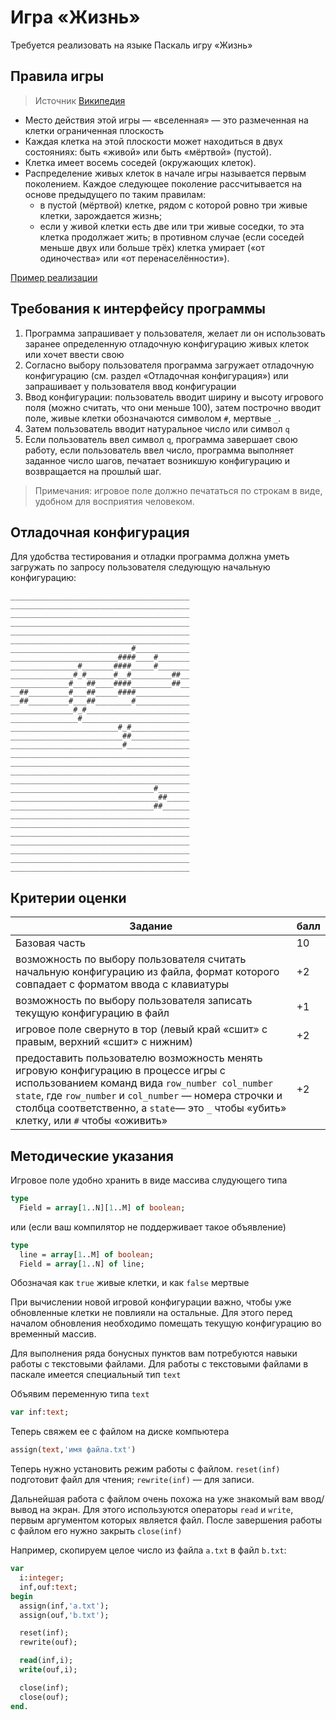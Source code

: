 Игра «Жизнь»
=========
Требуется реализовать на языке Паскаль игру «Жизнь»

Правила игры
----------------
> Источник [Википедия](http://goo.gl/ILgiKq)


* Место действия этой игры — «вселенная» — это размеченная на клетки ограниченная плоскость
* Каждая клетка на этой плоскости может находиться в двух состояниях: быть «живой» или быть «мёртвой» (пустой).
* Клетка имеет восемь соседей (окружающих клеток).
* Распределение живых клеток в начале игры называется первым поколением. Каждое следующее поколение рассчитывается на основе предыдущего по таким правилам:
    * в пустой (мёртвой) клетке, рядом с которой ровно три живые клетки, зарождается жизнь;
    * если у живой клетки есть две или три живые соседки, то эта клетка продолжает жить; в противном случае (если соседей меньше двух или больше трёх) клетка умирает («от одиночества» или «от перенаселённости»).

[Пример реализации](http://goo.gl/ILgiKq)

Требования к интерфейсу программы
-----------------------------------

1.  Программа запрашивает у пользователя, желает ли он использовать заранее определенную отладочную конфигурацию живых клеток или хочет ввести свою
1. Согласно выбору пользователя программа загружает отладочную конфигурацию (см. раздел «Отладочная конфигурация») или запрашивает у пользователя ввод конфигурации
1. Ввод конфигурации: пользователь вводит ширину и высоту игрового поля (можно считать, что они меньше 100), затем построчно вводит поле, живые клетки обозначаются символом `#`, мертвые `_`.
1. Затем пользователь вводит натуральное число или символ `q`
1. Если пользователь ввел символ `q`, программа завершает свою работу, если пользователь ввел число, программа выполняет заданное число шагов, печатает возникшую конфигурацию и возвращается на прошлый шаг.

>Примечания:
>игровое поле должно печататься по строкам в виде, удобном для восприятия человеком.

Отладочная конфигурация
--------------
Для удобства тестирования и отладки программа должна уметь загружать по запросу пользователя следующую начальную конфигурацию:
```
________________________________________
________________________________________
________________________________________
________________________________________
________________________________________
________________________________________
___________________________#____________
________________________####____#_______
_______________#_______####_____#_______
______________#_#______#__#_________##__
_____________#___##____####_________##__
__##_________#___##_____####____________
__##_________#___##________#____________
______________#_#_______________________
_______________#________________________
________________________#_#_____________
_________________________##_____________
_________________________#______________
________________________________________
________________________________________
________________________________________
________________________________________
________________________________#_______
_________________________________##_____
________________________________##______
________________________________________
________________________________________
________________________________________
________________________________________
________________________________________
________________________________________
________________________________________
```

Критерии оценки
-------------
|Задание                                         | балл |
|------------------------------------------------|------|
|Базовая часть                                   |   10 |
|возможность по выбору пользователя считать начальную конфигурацию из файла, формат которого совпадает с форматом ввода с клавиатуры| +2 |
|возможность по выбору пользователя записать текущую конфигурацию в файл | +1 |
|игровое поле свернуто в тор (левый край «сшит» с правым, верхний «сшит» с нижним)| +2 |
|предоставить пользователю возможность менять игровую конфигурацию в процессе игры с использованием команд вида `row_number col_number state`, где `row_number` и `col_number` — номера строчки и столбца соответственно, а `state`— это `_` чтобы «убить» клетку, или `#` чтобы «оживить»| +2 |

Методические указания
------------

Игровое поле удобно хранить в виде массива слудующего типа
```Pascal
type
  Field = array[1..N][1..M] of boolean;
```
или (если ваш компилятор не поддерживает такое объявление)
```Pascal
type
  line = array[1..M] of boolean;
  Field = array[1..N] of line;
```

Обозначая как `true` живые клетки, и как `false` мертвые

При вычислении новой игровой конфигурации важно, чтобы уже обновленные клетки не повлияли на остальные. Для этого перед началом обновления необходимо помещать текущую конфигурацию во временный массив.

Для выполнения ряда бонусных пунктов вам потребуются навыки работы с текстовыми файлами.
Для работы с текстовыми файлами в паскале имеется специальный тип `text`

Объявим переменную типа `text`
```Pascal
var inf:text;
```
Теперь свяжем ее с файлом на диске компьютера
```Pascal
assign(text,'имя файла.txt')
```
Теперь нужно установить режим работы с файлом. `reset(inf)` подготовит файл для чтения; `rewrite(inf)` — для записи.

Дальнейшая работа с файлом очень похожа на уже знакомый вам ввод/вывод на экран. Для этого используются операторы `read` и `write`, первым аргументом которых является файл.
После завершения работы с файлом его нужно закрыть `close(inf)`

Например, скопируем целое число из файла `a.txt` в файл `b.txt`:
```Pascal
var
  i:integer;
  inf,ouf:text;
begin
  assign(inf,'a.txt');
  assign(ouf,'b.txt');

  reset(inf);
  rewrite(ouf);

  read(inf,i);
  write(ouf,i);

  close(inf);
  close(ouf);
end.
```
